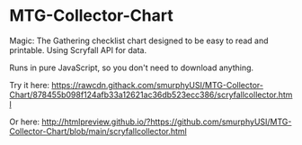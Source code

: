 # MTG-Collector-Chart
Magic: The Gathering checklist chart designed to be easy to read and printable.  Using Scryfall API for data.


Runs in pure JavaScript, so you don't need to download anything.

Try it here:
https://rawcdn.githack.com/smurphyUSI/MTG-Collector-Chart/878455b098f124afb33a12621ac36db523ecc386/scryfallcollector.html

Or here:
http://htmlpreview.github.io/?https://github.com/smurphyUSI/MTG-Collector-Chart/blob/main/scryfallcollector.html

